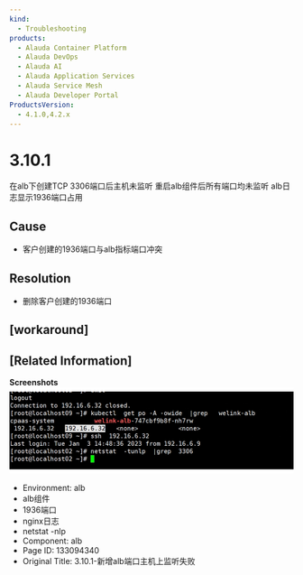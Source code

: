 ```yaml
---
kind:
  - Troubleshooting
products:
  - Alauda Container Platform
  - Alauda DevOps
  - Alauda AI
  - Alauda Application Services
  - Alauda Service Mesh
  - Alauda Developer Portal
ProductsVersion:
  - 4.1.0,4.2.x
---
```

<!-- A type of document that involves encountering a fault, diagnosing it, performing root cause analysis, and providing solutions. -->

# 3.10.1

在alb下创建TCP 3306端口后主机未监听 重启alb组件后所有端口均未监听 alb日志显示1936端口占用

## Cause
- 客户创建的1936端口与alb指标端口冲突

## Resolution
- 删除客户创建的1936端口

## [workaround]

## [Related Information]
**Screenshots**
![](assets/3-10-1-xin-zeng-albduan-kou-zhu-ji-shang-jian-ting-shi-bai/image2023-1-4_10-58-8.png)
- Environment: alb
- alb组件
- 1936端口
- nginx日志
- netstat -nlp
- Component: alb
- Page ID: 133094340
- Original Title: 3.10.1-新增alb端口主机上监听失败
